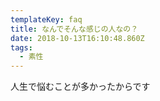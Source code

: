 ```yaml
---
templateKey: faq
title: なんでそんな感じの人なの？
date: 2018-10-13T16:10:48.860Z
tags:
  - 素性
---
```

人生で悩むことが多かったからです
